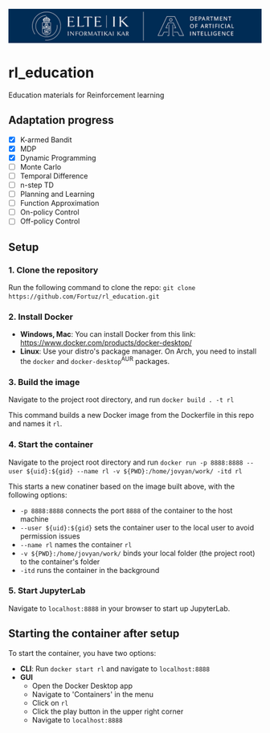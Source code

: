![Logo](assets/logo.png)

# rl_education
Education materials for Reinforcement learning

## Adaptation progress

- [x] K-armed Bandit
- [x] MDP
- [x] Dynamic Programming
- [ ] Monte Carlo
- [ ] Temporal Difference
- [ ] n-step TD
- [ ] Planning and Learning
- [ ] Function Approximation
- [ ] On-policy Control
- [ ] Off-policy Control

## Setup

### 1. Clone the repository

Run the following command to clone the repo:
`git clone https://github.com/Fortuz/rl_education.git`

### 2. Install Docker

- **Windows, Mac**: You can install Docker from this link: https://www.docker.com/products/docker-desktop/
- **Linux**: Use your distro's package manager. On Arch, you need to install the `docker` and `docker-desktop`<sup>AUR</sup> packages.
  
### 3. Build the image

Navigate to the project root directory, and run `docker build . -t rl`

This command builds a new Docker image from the Dockerfile in this repo and names it `rl`.

### 4. Start the container

Navigate to the project root directory and run `docker run -p 8888:8888 --user ${uid}:${gid} --name rl -v ${PWD}:/home/jovyan/work/ -itd rl`

This starts a new conatiner based on the image built above, with the following options:
- `-p 8888:8888` connects the port `8888` of the container to the host machine
- `--user ${uid}:${gid}` sets the container user to the local user to avoid permission issues
- `--name rl` names the container `rl`
- `-v ${PWD}:/home/jovyan/work/` binds your local folder (the project root) to the container's folder
- `-itd` runs the container in the background

### 5. Start JupyterLab

Navigate to `localhost:8888` in your browser to start up JupyterLab.

## Starting the container after setup

To start the container, you have two options:

- **CLI**: Run `docker start rl` and navigate to `localhost:8888`
- **GUI**
  - Open the Docker Desktop app
  - Navigate to 'Containers' in the menu
  - Click on `rl`
  - Click the play button in the upper right corner
  - Navigate to `localhost:8888`
